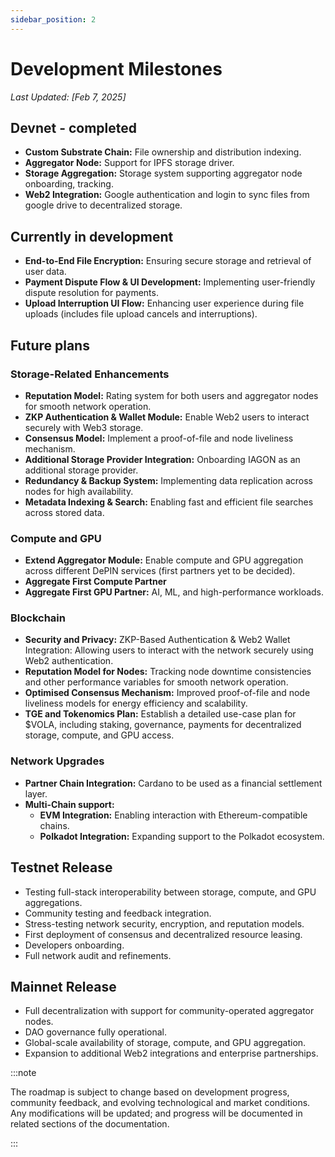 ```yaml
---
sidebar_position: 2
---
```


# Development Milestones

_Last Updated: [Feb 7, 2025]_

## Devnet - completed

- **Custom Substrate Chain:** File ownership and distribution indexing.
- **Aggregator Node:** Support for IPFS storage driver.
- **Storage Aggregation:** Storage system supporting aggregator node onboarding, tracking.
- **Web2 Integration:** Google authentication and login to sync files from google drive to decentralized storage.

## Currently in development

- **End-to-End File Encryption:** Ensuring secure storage and retrieval of user data.
- **Payment Dispute Flow & UI Development:** Implementing user-friendly dispute resolution for payments.
- **Upload Interruption UI Flow:** Enhancing user experience during file uploads (includes file upload cancels and interruptions).

## Future plans

### Storage-Related Enhancements

- **Reputation Model:** Rating system for both users and aggregator nodes for smooth network operation.
- **ZKP Authentication & Wallet Module:** Enable Web2 users to interact securely with Web3 storage.
- **Consensus Model:** Implement a proof-of-file and node liveliness mechanism.
- **Additional Storage Provider Integration:** Onboarding IAGON as an additional storage provider.
- **Redundancy & Backup System:** Implementing data replication across nodes for high availability.
- **Metadata Indexing & Search:** Enabling fast and efficient file searches across stored data.

### Compute and GPU

- **Extend Aggregator Module:** Enable compute and GPU aggregation across different DePIN services (first partners yet to be decided).
- **Aggregate First Compute Partner**
- **Aggregate First GPU Partner:** AI, ML, and high-performance workloads.

### Blockchain

- **Security and Privacy:** ZKP-Based Authentication & Web2 Wallet Integration: Allowing users to interact with the network securely using Web2 authentication.
- **Reputation Model for Nodes:** Tracking node downtime consistencies and other performance variables for smooth network operation.
- **Optimised Consensus Mechanism:** Improved proof-of-file and node liveliness models for energy efficiency and scalability.
- **TGE and Tokenomics Plan:** Establish a detailed use-case plan for $VOLA, including staking, governance, payments for decentralized storage, compute, and GPU access.

### Network Upgrades

- **Partner Chain Integration:** Cardano to be used as a financial settlement layer.
- **Multi-Chain support:**
  - **EVM Integration:** Enabling interaction with Ethereum-compatible chains.
  - **Polkadot Integration:** Expanding support to the Polkadot ecosystem.

## Testnet Release

- Testing full-stack interoperability between storage, compute, and GPU aggregations.
- Community testing and feedback integration.
- Stress-testing network security, encryption, and reputation models.
- First deployment of consensus and decentralized resource leasing.
- Developers onboarding.
- Full network audit and refinements.

## Mainnet Release

- Full decentralization with support for community-operated aggregator nodes.
- DAO governance fully operational.
- Global-scale availability of storage, compute, and GPU aggregation.
- Expansion to additional Web2 integrations and enterprise partnerships.

:::note

The roadmap is subject to change based on development progress, community feedback, and evolving technological and market conditions. Any modifications will be updated; and progress will be documented in related sections of the documentation.

:::
